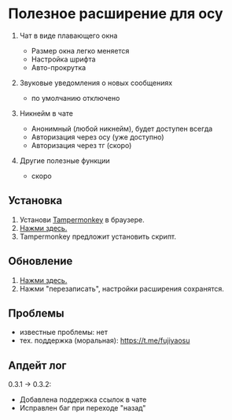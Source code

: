# Полезное расширение для осу 

1. Чат в виде плавающего окна
    - Размер окна легко меняется
    - Настройка шрифта
    - Авто-прокрутка

2. Звуковые уведомления о новых сообщениях
    - по умолчанию отключено

3. Никнейм в чате
    - Анонимный (любой никнейм), будет доступен всегда
    - Авторизация через осу (уже доступно)
    - Авторизация через тг (скоро)

4. Другие полезные функции 
    - скоро

## Установка

1. Установи [Tampermonkey](https://www.tampermonkey.net/) в браузере.
2. [Нажми здесь.](https://github.com/fujiyaa/osu-expansion-neko-science/raw/main/osu-expansion-neko-science.user.js)
3. Tampermonkey предложит установить скрипт.

## Обновление
1. [Нажми здесь.](https://github.com/fujiyaa/osu-expansion-neko-science/raw/main/osu-expansion-neko-science.user.js)
2. Нажми "перезаписать", настройки расширения сохранятся.

## Проблемы

- известные проблемы: нет
- тех. поддержка (моральная): https://t.me/fujiyaosu 

## Апдейт лог

0.3.1 -> 0.3.2:
 - Добавлена поддержка ссылок в чате
 - Исправлен баг при переходе "назад"
